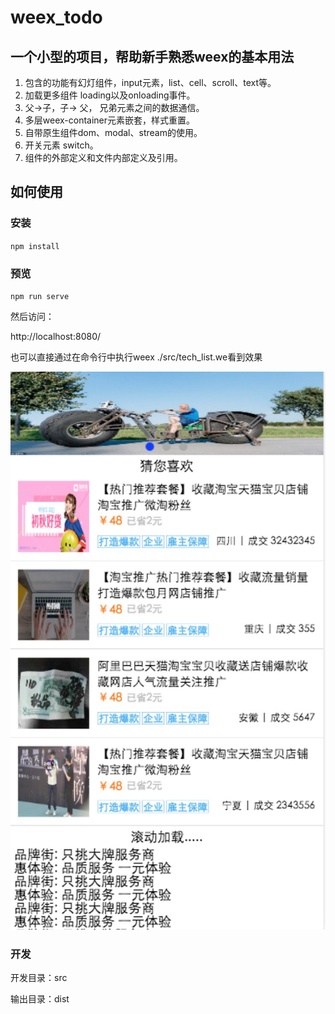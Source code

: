 # weex_todo

## 一个小型的项目，帮助新手熟悉weex的基本用法

1. 包含的功能有幻灯组件，input元素，list、cell、scroll、text等。
2. 加载更多组件 loading以及onloading事件。
3. 父->子，子-> 父， 兄弟元素之间的数据通信。
4. 多层weex-container元素嵌套，样式重置。
5. 自带原生组件dom、modal、stream的使用。
6. 开关元素 switch。
7. 组件的外部定义和文件内部定义及引用。

## 如何使用

### 安装
`npm install`

### 预览

`npm run serve`

然后访问：

http://localhost:8080/

也可以直接通过在命令行中执行weex ./src/tech_list.we看到效果

![](image/888.png)

### 开发

开发目录：src

输出目录：dist


  [1]: ./images/888.png "888.png"